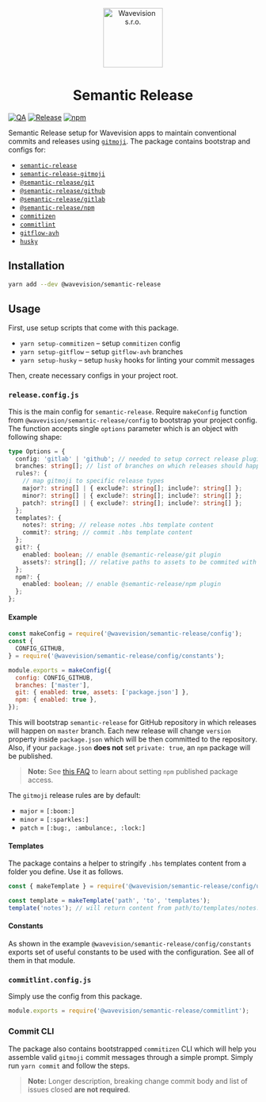 <p align="center"><a href="https://github.com/wavevision"><img alt="Wavevision s.r.o." src="https://wavevision.com/images/wavevision-logo.png" width="120" /></a></p>
<h1 align="center">Semantic Release</h1>

[![QA](https://github.com/wavevision/semantic-release/workflows/QA/badge.svg)](https://github.com/wavevision/semantic-release/actions?query=workflow%3AQA)
[![Release](https://github.com/wavevision/semantic-release/workflows/Release/badge.svg)](https://github.com/wavevision/semantic-release/actions?query=workflow%3ARelease)
[![npm](https://img.shields.io/npm/v/@wavevision/semantic-release)](https://www.npmjs.com/package/@wavevision/semantic-release)

Semantic Release setup for Wavevision apps to maintain conventional commits and releases
using [`gitmoji`](https://gitmoji.dev/). The package contains bootstrap and configs for:

- [`semantic-release`](https://github.com/semantic-release/semantic-release)
- [`semantic-release-gitmoji`](https://github.com/momocow/semantic-release-gitmoji)
- [`@semantic-release/git`](https://github.com/semantic-release/git)
- [`@semantic-release/github`](https://github.com/semantic-release/github)
- [`@semantic-release/gitlab`](https://github.com/semantic-release/gitlab)
- [`@semantic-release/npm`](https://github.com/semantic-release/npm)
- [`commitizen`](https://github.com/commitizen/cz-cli)
- [`commitlint`](https://github.com/conventional-changelog/commitlint)
- [`gitflow-avh`](https://github.com/petervanderdoes/gitflow-avh)
- [`husky`](https://github.com/typicode/husky)

## Installation

```bash
yarn add --dev @wavevision/semantic-release
```

## Usage

First, use setup scripts that come with this package.

- `yarn setup-commitizen` – setup `commitizen` config
- `yarn setup-gitflow` – setup `gitflow-avh` branches
- `yarn setup-husky` – setup `husky` hooks for linting your commit messages

Then, create necessary configs in your project root.

### `release.config.js`

This is the main config for `semantic-release`. Require `makeConfig` function from `@wavevision/semantic-release/config`
to bootstrap your project config. The function accepts single `options` parameter which is an object with following
shape:

```typescript
type Options = {
  config: 'gitlab' | 'github'; // needed to setup correct release plugin
  branches: string[]; // list of branches on which releases should happen
  rules?: {
    // map gitmoji to specific release types
    major?: string[] | { exclude?: string[]; include?: string[] };
    minor?: string[] | { exclude?: string[]; include?: string[] };
    patch?: string[] | { exclude?: string[]; include?: string[] };
  };
  templates?: {
    notes?: string; // release notes .hbs template content
    commit?: string; // commit .hbs template content
  };
  git?: {
    enabled: boolean; // enable @semantic-release/git plugin
    assets?: string[]; // relative paths to assets to be commited with a release
  };
  npm?: {
    enabled: boolean; // enable @semantic-release/npm plugin
  };
};
```

#### Example

```javascript
const makeConfig = require('@wavevision/semantic-release/config');
const {
  CONFIG_GITHUB,
} = require('@wavevision/semantic-release/config/constants');

module.exports = makeConfig({
  config: CONFIG_GITHUB,
  branches: ['master'],
  git: { enabled: true, assets: ['package.json'] },
  npm: { enabled: true },
});
```

This will bootstrap `semantic-release` for GitHub repository in which releases will happen on `master` branch. Each new
release will change `version` property inside `package.json` which will be then committed to the repository. Also, if
your `package.json` **does not** set `private: true`, an `npm` package will be published.

> **Note:** See [this FAQ](https://semantic-release.gitbook.io/semantic-release/support/faq#how-can-i-set-the-access-level-of-the-published-npm-package) to learn about setting `npm` published package access.

The `gitmoji` release rules are by default:

- `major` = `[:boom:]`
- `minor` = `[:sparkles:]`
- `patch` = `[:bug:, :ambulance:, :lock:]`

#### Templates

The package contains a helper to stringify `.hbs` templates content from a folder you define. Use it as follows.

```javascript
const { makeTemplate } = require('@wavevision/semantic-release/config/utils');

const template = makeTemplate('path', 'to', 'templates');
template('notes'); // will return content from path/to/templates/notes.hbs
```

#### Constants

As shown in the example `@wavevision/semantic-release/config/constants` exports set of useful constants to be used with
the configuration. See all of them in that module.

### `commitlint.config.js`

Simply use the config from this package.

```javascript
module.exports = require('@wavevision/semantic-release/commitlint');
```

### Commit CLI

The package also contains bootstrapped `commitizen` CLI which will help you assemble valid `gitmoji` commit messages
through a simple prompt. Simply run `yarn commit` and follow the steps.

> **Note:** Longer description, breaking change commit body and list of issues closed **are not required**.
